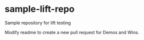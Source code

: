# sample-lift-repo
Sample repository for lift testing

Modify readme to create a new pull request for Demos and Wins.

